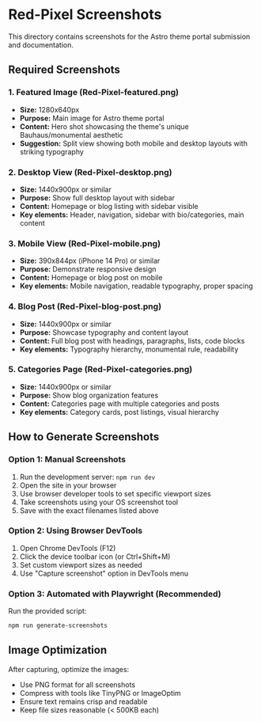 # Red-Pixel Screenshots

This directory contains screenshots for the Astro theme portal submission and documentation.

## Required Screenshots

### 1. Featured Image (Red-Pixel-featured.png)
- **Size:** 1280x640px
- **Purpose:** Main image for Astro theme portal
- **Content:** Hero shot showcasing the theme's unique Bauhaus/monumental aesthetic
- **Suggestion:** Split view showing both mobile and desktop layouts with striking typography

### 2. Desktop View (Red-Pixel-desktop.png)
- **Size:** 1440x900px or similar
- **Purpose:** Show full desktop layout with sidebar
- **Content:** Homepage or blog listing with sidebar visible
- **Key elements:** Header, navigation, sidebar with bio/categories, main content

### 3. Mobile View (Red-Pixel-mobile.png)
- **Size:** 390x844px (iPhone 14 Pro) or similar
- **Purpose:** Demonstrate responsive design
- **Content:** Homepage or blog post on mobile
- **Key elements:** Mobile navigation, readable typography, proper spacing

### 4. Blog Post (Red-Pixel-blog-post.png)
- **Size:** 1440x900px or similar
- **Purpose:** Showcase typography and content layout
- **Content:** Full blog post with headings, paragraphs, lists, code blocks
- **Key elements:** Typography hierarchy, monumental rule, readability

### 5. Categories Page (Red-Pixel-categories.png)
- **Size:** 1440x900px or similar
- **Purpose:** Show blog organization features
- **Content:** Categories page with multiple categories and posts
- **Key elements:** Category cards, post listings, visual hierarchy

## How to Generate Screenshots

### Option 1: Manual Screenshots
1. Run the development server: `npm run dev`
2. Open the site in your browser
3. Use browser developer tools to set specific viewport sizes
4. Take screenshots using your OS screenshot tool
5. Save with the exact filenames listed above

### Option 2: Using Browser DevTools
1. Open Chrome DevTools (F12)
2. Click the device toolbar icon (or Ctrl+Shift+M)
3. Set custom viewport sizes as needed
4. Use "Capture screenshot" option in DevTools menu

### Option 3: Automated with Playwright (Recommended)
Run the provided script:
```bash
npm run generate-screenshots
```

## Image Optimization

After capturing, optimize the images:
- Use PNG format for all screenshots
- Compress with tools like TinyPNG or ImageOptim
- Ensure text remains crisp and readable
- Keep file sizes reasonable (< 500KB each)